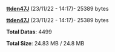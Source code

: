 [**ttden47J**](/data/ttden47J.txt) (23/11/22 - 14:17)- 25389 bytes

[**ttden47J**](/data/ttden47J.txt) (23/11/22 - 14:17)- 25389 bytes

**Total Datas**: 4499

**Total Size**: 24.83 MB / 24.8 MB